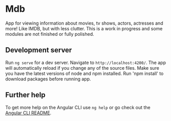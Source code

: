 # Mdb

App for viewing information about movies, tv shows, actors, actresses and more! Like IMDB, but with less clutter. This is a work in progress and some modules are not finished or fully polished. 

## Development server

Run `ng serve` for a dev server. Navigate to `http://localhost:4200/`. The app will automatically reload if you change any of the source files. Make sure you have the latest versions of node and npm installed. Run 'npm install' to download packages before running app.

## Further help

To get more help on the Angular CLI use `ng help` or go check out the [Angular CLI README](https://github.com/angular/angular-cli/blob/master/README.md).
